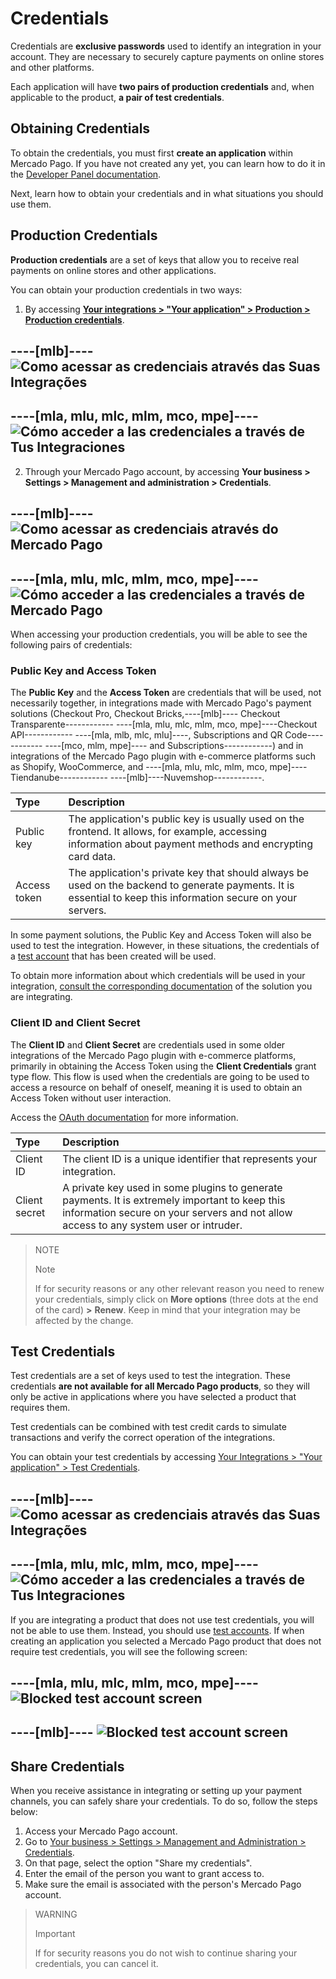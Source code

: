 # Credentials

Credentials are **exclusive passwords** used to identify an integration in your account. They are necessary to securely capture payments on online stores and other platforms.

Each application will have **two pairs of production credentials** and, when applicable to the product, **a pair of test credentials**.

## Obtaining Credentials

To obtain the credentials, you must first **create an application** within Mercado Pago. If you have not created any yet, you can learn how to do it in the [Developer Panel documentation](/developers/en/docs/your-integrations/dashboard#bookmark_create_a_new_application).

Next, learn how to obtain your credentials and in what situations you should use them.

## Production Credentials

**Production credentials** are a set of keys that allow you to receive real payments on online stores and other applications.

You can obtain your production credentials in two ways:

1. By accessing [**Your integrations > "Your application" > Production > Production credentials**](https://www.mercadopago[FAKER][URL][DOMAIN]/developers/panel/app).

----[mlb]----
![Como acessar as credenciais através das Suas Integrações](/images/credentials/credentials-prod-panel-pt.gif)
------------

----[mla, mlu, mlc, mlm, mco, mpe]----
![Cómo acceder a las credenciales a través de Tus Integraciones](/images/credentials/credentials-prod-panel-es.gif)
------------

2. Through your Mercado Pago account, by accessing **Your business > Settings > Management and administration > Credentials**.

----[mlb]----
![Como acessar as credenciais através do Mercado Pago](/images/credentials/credentials-prod-mp-pt.gif)
------------

----[mla, mlu, mlc, mlm, mco, mpe]----
![Cómo acceder a las credenciales a través de Mercado Pago](/images/credentials/credentials-prod-mp-es.gif)
------------

When accessing your production credentials, you will be able to see the following pairs of credentials:

### Public Key and Access Token

The **Public Key** and the **Access Token** are credentials that will be used, not necessarily together, in integrations made with Mercado Pago's payment solutions (Checkout Pro, Checkout Bricks,----[mlb]---- Checkout Transparente------------ ----[mla, mlu, mlc, mlm, mco, mpe]----Checkout API------------ ----[mla, mlb, mlc, mlu]----, Subscriptions and QR Code------------ ----[mco, mlm, mpe]---- and Subscriptions------------) and in integrations of the Mercado Pago plugin with e-commerce platforms such as Shopify, WooCommerce, and ----[mla, mlu, mlc, mlm, mco, mpe]----Tiendanube------------ ----[mlb]----Nuvemshop------------.

| Type | Description |
| :--- | :--- |
| Public key | The application's public key is usually used on the frontend. It allows, for example, accessing information about payment methods and encrypting card data. |
| Access token | The application's private key that should always be used on the backend to generate payments. It is essential to keep this information secure on your servers. |


In some payment solutions, the Public Key and Access Token will also be used to test the integration. However, in these situations, the credentials of a [test account](/developers/en/docs/your-integrations/test/accounts) that has been created will be used.

To obtain more information about which credentials will be used in your integration, [consult the corresponding documentation](https://www.mercadopago[FAKER][URL][DOMAIN]/developers/en/docs) of the solution you are integrating.

### Client ID and Client Secret

The **Client ID** and **Client Secret** are credentials used in some older integrations of the Mercado Pago plugin with e-commerce platforms, primarily in obtaining the Access Token using the **Client Credentials** grant type flow. This flow is used when the credentials are going to be used to access a resource on behalf of oneself, meaning it is used to obtain an Access Token without user interaction.

Access the [OAuth documentation](/developers/en/docs/security/oauth/introduction) for more information.

| Type | Description |
| :--- | :--- |
| Client ID | The client ID is a unique identifier that represents your integration. |
| Client secret | A private key used in some plugins to generate payments. It is extremely important to keep this information secure on your servers and not allow access to any system user or intruder. |

> NOTE
>
> Note
>
> If for security reasons or any other relevant reason you need to renew your credentials, simply click on **More options** (three dots at the end of the card) **>** **Renew**. Keep in mind that your integration may be affected by the change.

## Test Credentials

Test credentials are a set of keys used to test the integration. These credentials **are not available for all Mercado Pago products**, so they will only be active in applications where you have selected a product that requires them.

Test credentials can be combined with test credit cards to simulate transactions and verify the correct operation of the integrations.

You can obtain your test credentials by accessing [Your Integrations > "Your application" > Test Credentials](https://www.mercadopago[FAKER][URL][DOMAIN]/developers/panel/app).

----[mlb]----
![Como acessar as credenciais através das Suas Integrações](/images/credentials/credentials-test-panel-pt.gif)
------------

----[mla, mlu, mlc, mlm, mco, mpe]----
![Cómo acceder a las credenciales a través de Tus Integraciones](/images/credentials/credentials-test-panel-es.gif)
------------

If you are integrating a product that does not use test credentials, you will not be able to use them. Instead, you should use [test accounts](/developers/en/docs/your-integrations/test/accounts). If when creating an application you selected a Mercado Pago product that does not require test credentials, you will see the following screen:

----[mla, mlu, mlc, mlm, mco, mpe]----
![Blocked test account screen](/images/credentials/blocked-test-credentials-es-v2.png)
------------

----[mlb]----
![Blocked test account screen](/images/credentials/blocked-test-credentials-es-v3.png)
------------

## Share Credentials

When you receive assistance in integrating or setting up your payment channels, you can safely share your credentials. To do so, follow the steps below:

1. Access your Mercado Pago account.
2. Go to [Your business > Settings > Management and Administration > Credentials](https://www.mercadopago[FAKER][URL][DOMAIN]/settings/account/credentials).
3. On that page, select the option "Share my credentials".
4. Enter the email of the person you want to grant access to.
5. Make sure the email is associated with the person's Mercado Pago account.

> WARNING
>
> Important
>
> If for security reasons you do not wish to continue sharing your credentials, you can cancel it.